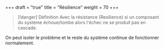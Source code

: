 +++
draft = "true"
title = "Résilience"
weight = 70
+++

> [!danger] Définition
>  Avec la résistance (Resilience) si un composant du système échoue/tombe alors l'échec ne se produit pas en cascade.

On peut isoler le problème et le reste du système continue de fonctionner normalement.

